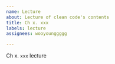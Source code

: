 ```yaml
---
name: Lecture
about: Lecture of clean code's contents
title: Ch x. xxx
labels: lecture
assignees: wooyounggggg

---
```


Ch x. `xxx` lecture
